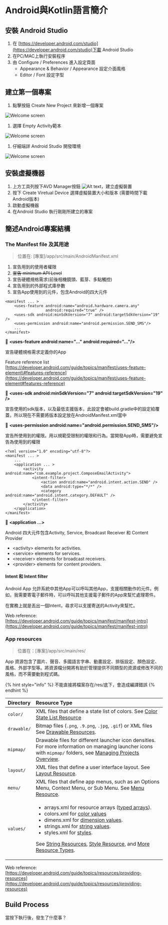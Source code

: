 # Android與Kotlin語言簡介

## 安裝 Android Studio

1. 在 [https://developer.android.com/studio](https://developer.android.com/studio)下載 Android Studio 
2. 在PC/MAC上執行安裝程序
3. 由 Configure / Preferences 進入設定頁面
   * Appearance & Behavior / Appearance 設定介面風格
   * Editor / Font 設定字型

## 建立第一個專案

1. 點擊按鈕 Create New Project 來新增一個專案

![Welcome screen](.gitbook/assets/welcome.png)

1. 選擇 Empty Activity範本

![Welcome screen](.gitbook/assets/select-template.png)

1. 仔細端詳 Android Studio 開發環境

![Welcome screen](.gitbook/assets/empty_activity.png)

## 安裝虛擬機器

1. 上方工具列按下AVD Manager按鈕 ![Alt text](.gitbook/assets/avd-manager.png)，建立虛擬裝置
2. 按下 Create Viretual Device 選擇虛擬裝置大小和版本 \(需要時間下載Android版本\)
3. 啟動虛擬機器
4. 在Android Studio 執行剛剛所建立的專案

## 簡述Android專案結構

### The Manifest file 及其用途

> 位置在: \[專案\]/app/src/main/AndroidManifest.xml

1. 宣告用到的使用者權限
2. ~~宣告 minimum API Level~~
3. 宣告硬體規格需求\(前後相機鏡頭、藍芽、多點觸控\)
4. 宣告用到的外部程式庫參數
5. 宣告App使用到的元件，包含Android的四大元件

```markup
<manifest ... >
    <uses-feature android:name="android.hardware.camera.any"
                  android:required="true" />
    <uses-sdk android:minSdkVersion="7" android:targetSdkVersion="19" />
    <uses-permission android:name="android.permission.SEND_SMS"/>
    ...
</manifest>
```



🚩 **&lt;uses-feature android:name="..." android:required="..."/&gt;**

宣告硬體規格需求定義你的App

Feature reference list [https://developer.android.com/guide/topics/manifest/uses-feature-element\#features-reference](https://developer.android.com/guide/topics/manifest/uses-feature-element#features-reference)

🚩 **&lt;uses-sdk android:minSdkVersion="7" android:targetSdkVersion="19" /&gt;**

宣告使用的sdk版本，以及最低支援版本，此設定會被build.gradle中的設定給覆蓋，所以現在不需要將版本設定放在AndroidManifest.xml當中

🚩 **&lt;uses-permission android:name="android.permission.SEND\_SMS"/&gt;**

宣告所使用到的權限。用以規範受限制的權限和行為。當開發App時，需要避免宣告為使用到的權限



```markup
<?xml version="1.0" encoding="utf-8"?>
<manifest ... >
    ...
    <application ... >
        <activity android:name="com.example.project.ComposeEmailActivity">
            <intent-filter>
                <action android:name="android.intent.action.SEND" />
                <data android:type="*/*" />
                <category android:name="android.intent.category.DEFAULT" />
            </intent-filter>
        </activity>
    </application>
</manifest>
```

🚩 **&lt;application ...&gt;**

Android 四大元件包含Activity, Service, Broadcast Receiver 和 Content Provider

* &lt;activity&gt; elements for activities.
* &lt;service&gt; elements for services.
* &lt;receiver&gt; elements for broadcast receivers.
* &lt;provider&gt; elements for content providers.

#### Intent 和 Intent filter

Android App 允許系統中其他App可以呼叫其他App，支援相關動作的元件。例如，我需要寄電子郵件時，可以呼叫其他支援電子郵件的App來幫忙處理寄件。

在實務上就是丟出一個Intent，尋求可以支援寄送的Activity來幫忙。

Web reference: [https://developer.android.com/guide/topics/manifest/manifest-intro](https://developer.android.com/guide/topics/manifest/manifest-intro)

### App resources

> 位置在：\[專案\]/app/src/main/res/

App 資源包含了圖片、聲音、多國語言字串、動畫設定、排版設定、顏色設定、風格、外部字型等。將資源檔分開將有助於管理提供不同類型的資源或修改不同的風格，而不需要動到程式碼。

{% hint style="info" %}
不能直接將檔案存在/res/底下，會造成編譯錯誤
{% endhint %}

<table>
  <thead>
    <tr>
      <th style="text-align:left">Directory</th>
      <th style="text-align:left">Resource Type</th>
    </tr>
  </thead>
  <tbody>
    <tr>
      <td style="text-align:left"><code>color/</code>
      </td>
      <td style="text-align:left">XML files that define a state list of colors. See <a href="https://developer.android.com/guide/topics/resources/color-list-resource">Color State List Resource</a>
      </td>
    </tr>
    <tr>
      <td style="text-align:left"><code>drawable/</code>
      </td>
      <td style="text-align:left">Bitmap files (<code>.png</code>, <code>.9.png</code>, <code>.jpg</code>, <code>.gif</code>)
        or XML files See <a href="https://developer.android.com/guide/topics/resources/drawable-resource">Drawable Resources</a>.</td>
    </tr>
    <tr>
      <td style="text-align:left"><code>mipmap/</code>
      </td>
      <td style="text-align:left">Drawable files for different launcher icon densities. For more information
        on managing launcher icons with <code>mipmap/</code> folders, see <a href="https://developer.android.com/tools/projects#mipmap">Managing Projects Overview</a>.</td>
    </tr>
    <tr>
      <td style="text-align:left"><code>layout/</code>
      </td>
      <td style="text-align:left">XML files that define a user interface layout. See <a href="https://developer.android.com/guide/topics/resources/layout-resource">Layout Resource</a>.</td>
    </tr>
    <tr>
      <td style="text-align:left"><code>menu/</code>
      </td>
      <td style="text-align:left">XML files that define app menus, such as an Options Menu, Context Menu,
        or Sub Menu. See <a href="https://developer.android.com/guide/topics/resources/menu-resource">Menu Resource</a>.</td>
    </tr>
    <tr>
      <td style="text-align:left"><code>values/</code>
      </td>
      <td style="text-align:left">
        <ul>
          <li>arrays.xml for resource arrays (<a href="https://developer.android.com/guide/topics/resources/more-resources#TypedArray">typed arrays</a>).</li>
          <li>colors.xml for <a href="https://developer.android.com/guide/topics/resources/more-resources#Color">color values</a>
          </li>
          <li>dimens.xml for <a href="https://developer.android.com/guide/topics/resources/more-resources#Dimension">dimension values</a>.</li>
          <li>strings.xml for <a href="https://developer.android.com/guide/topics/resources/string-resource">string values</a>.</li>
          <li>styles.xml for <a href="https://developer.android.com/guide/topics/resources/style-resource">styles</a>.</li>
        </ul>
        <p>See <a href="https://developer.android.com/guide/topics/resources/string-resource">String Resources</a>,
          <a
          href="https://developer.android.com/guide/topics/resources/style-resource">Style Resource</a>, and <a href="https://developer.android.com/guide/topics/resources/more-resources">More Resource Types</a>.</p>
      </td>
    </tr>
  </tbody>
</table>

Web reference: [https://developer.android.com/guide/topics/resources/providing-resources](https://developer.android.com/guide/topics/resources/providing-resources)



## Build Process

當按下執行後，發生了什麼事？





